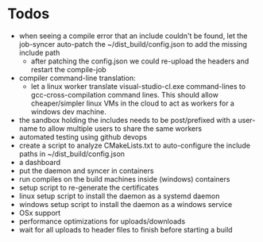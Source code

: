 # Todos

- when seeing a compile error that an include couldn't be found, let the job-syncer auto-patch the ~/dist_build/config.json to add the missing include path
    - after patching the config.json we could re-upload the headers and restart the compile-job
- compiler command-line translation:
    - let a linux worker translate visual-studio-cl.exe command-lines to gcc-cross-compilation command lines. This should allow cheaper/simpler linux VMs in the cloud to act as workers for a windows dev machine.
- the sandbox holding the includes needs to be post/prefixed with a user-name to allow multiple users to share the same workers
- automated testing using github devops
- create a script to analyze CMakeLists.txt to auto-configure the include paths in ~/dist_build/config.json
- a dashboard
- put the daemon and syncer in containers
- run compiles on the build machines inside (windows) containers
- setup script to re-generate the certificates
- linux setup script to install the daemon as a systemd daemon
- windows setup script to install the daemon as a windows service
- OSx support
- performance optimizations for uploads/downloads
- wait for all uploads to header files to finish before starting a build
